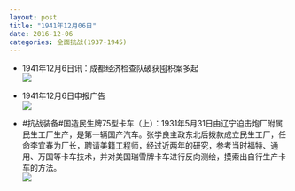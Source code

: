 ```yaml
---
layout: post
title: "1941年12月06日"
date: 2016-12-06
categories: 全面抗战(1937-1945)
---
```


<meta name="referrer" content="no-referrer" />

- 1941年12月6日讯：成都经济检查队破获囤积案多起 <br/><img src="https://ww2.sinaimg.cn/large/aca367d8jw1fahgthsx02j20so0h5dn5.jpg" />

- 1941年12月6日申报广告 <br/><img src="https://ww1.sinaimg.cn/large/aca367d8jw1fagxr3fm8nj20pi0h6jx1.jpg" />

- #抗战装备#国造民生牌75型卡车（上）：1931年5月31日由辽宁迫击炮厂附属民生工厂生产，是第一辆国产汽车。张学良主政东北后拨款成立民生工厂，任命李宜春为厂长，聘请美籍工程师，经过近两年的研究，参考当时福特、通用、万国等卡车技术，并对美国瑞雪牌卡车进行反向测绘，摸索出自行生产卡车的方法。 <br/><img src="https://ww2.sinaimg.cn/large/aca367d8jw1faguabsc2nj20go1gh13y.jpg" />

